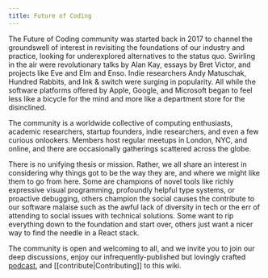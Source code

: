 ```yaml
---
title: Future of Coding
---
```


The Future of Coding community was started back in 2017 to channel the groundswell of interest in revisiting the foundations of our industry and practice, looking for underexplored alternatives to the status quo. Swirling in the air were revolutionary talks by Alan Kay, essays by Bret Victor, and projects like Eve and Elm and Enso. Indie researchers Andy Matuschak, Hundred Rabbits, and Ink & switch were surging in popularity. All while the software platforms offered by Apple, Google, and Microsoft began to feel less like a bicycle for the mind and more like a department store for the disinclined.

The community is a worldwide collective of computing enthusiasts, academic researchers, startup founders, indie researchers, and even a few curious onlookers. Members host regular meetups in London, NYC, and online, and there are occasionally gatherings scattered across the globe.

There is no unifying thesis or mission. Rather, we all share an interest in considering why things got to be the way they are, and where we might like them to go from here. Some are champions of novel tools like richly expressive visual programming, profoundly helpful type systems, or proactive debugging, others champion the social causes the contribute to our software malaise such as the awful lack of diversity in tech or the err of attending to social issues with technical solutions. Some want to rip everything down to the foundation and start over, others just want a nicer way to find the needle in a React stack.

The community is open and welcoming to all, and we invite you to join our deep discussions, enjoy our infrequently-published but lovingly crafted [podcast](https://futureofcoding.org/episodes), and [[contribute|Contributing]] to this wiki.
